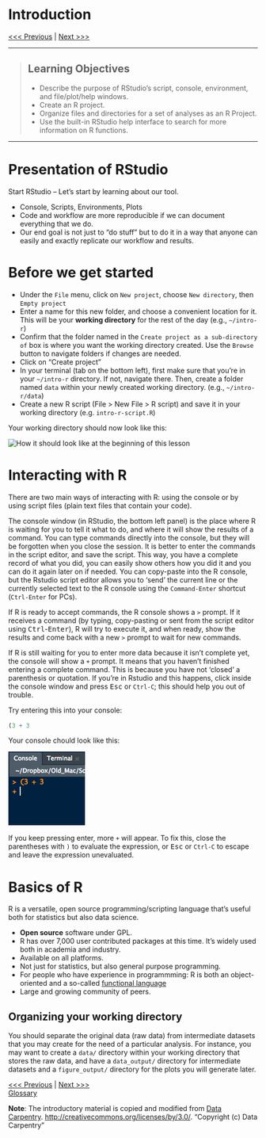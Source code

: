 Introduction
================

[\<\<\< Previous](../README.md) | [Next \>\>\>](02-functions.md)

-----

> ## Learning Objectives
> 
>   - Describe the purpose of RStudio’s script, console, environment,
>     and file/plot/help windows.
>   - Create an R project.
>   - Organize files and directories for a set of analyses as an R
>     Project.
>   - Use the built-in RStudio help interface to search for more
>     information on R functions.

-----

# Presentation of RStudio

Start RStudio – Let’s start by learning about our tool.

  - Console, Scripts, Environments, Plots
  - Code and workflow are more reproducible if we can document
    everything that we do.
  - Our end goal is not just to “do stuff” but to do it in a way that
    anyone can easily and exactly replicate our workflow and results.

# Before we get started

  - Under the `File` menu, click on `New project`, choose `New
    directory`, then `Empty project`
  - Enter a name for this new folder, and choose a convenient location
    for it. This will be your **working directory** for the rest of the
    day (e.g., `~/intro-r`)
  - Confirm that the folder named in the `Create project as a
    sub-directory of` box is where you want the working directory
    created. Use the `Browse` button to navigate folders if changes are
    needed.
  - Click on “Create project”
  - In your terminal (tab on the bottom left), first make sure that
    you’re in your `~/intro-r` directory. If not, navigate there.
    Then, create a folder named `data` within your newly created working
    directory. (e.g., `~/intro-r/data`)
  - Create a new R script (File \> New File \> R script) and save it in
    your working directory (e.g. `intro-r-script.R`)

Your working directory should now look like this:

![How it should look like at the beginning of this
lesson](../images/r_starting_how_it_should_like.png)

# Interacting with R

There are two main ways of interacting with R: using the console or by
using script files (plain text files that contain your code).

The console window (in RStudio, the bottom left panel) is the place
where R is waiting for you to tell it what to do, and where it will show
the results of a command. You can type commands directly into the
console, but they will be forgotten when you close the session. It is
better to enter the commands in the script editor, and save the script.
This way, you have a complete record of what you did, you can easily
show others how you did it and you can do it again later on if needed.
You can copy-paste into the R console, but the Rstudio script editor
allows you to ‘send’ the current line or the currently selected text to
the R console using the `Command-Enter` shortcut (`Ctrl-Enter` for PCs).

If R is ready to accept commands, the R console shows a `>` prompt. If
it receives a command (by typing, copy-pasting or sent from the script
editor using <kbd>Ctrl</kbd>-<kbd>Enter</kbd>), R will try to execute
it, and when ready, show the results and come back with a new `>` prompt
to wait for new commands.

If R is still waiting for you to enter more data because it isn’t
complete yet, the console will show a `+` prompt. It means that you
haven’t finished entering a complete command. This is because you have
not ‘closed’ a parenthesis or quotation. If you’re in Rstudio and this
happens, click inside the console window and press <kbd>Esc</kbd> or
`Ctrl-C`; this should help you out of trouble.

Try entering this into your console:

``` r
(3 + 3
```

Your console chould look like this:

![](../images/unclosed-parentheses.png)

If you keep pressing enter, more `+` will appear. To fix this, close the
parentheses with `)` to evaluate the expression, or <kbd>Esc</kbd> or
`Ctrl-C` to escape and leave the expression unevaluated.

# Basics of R

R is a versatile, open source programming/scripting language that’s
useful both for statistics but also data science.

  - **Open source** software under GPL.
  - R has over 7,000 user contributed packages at this time. It’s widely
    used both in academia and industry.
  - Available on all platforms.
  - Not just for statistics, but also general purpose programming.
  - For people who have experience in programmming: R is both an
    object-oriented and a so-called [functional
    language](http://adv-r.had.co.nz/Functional-programming.html)
  - Large and growing community of peers.

## Organizing your working directory

You should separate the original data (raw data) from intermediate
datasets that you may create for the need of a particular analysis. For
instance, you may want to create a `data/` directory within your working
directory that stores the raw data, and have a `data_output/` directory
for intermediate datasets and a `figure_output/` directory for the plots
you will generate later.

[\<\<\< Previous](../README.md) | [Next \>\>\>](02-functions.md)  
[Glossary](sections/glossary)

**Note**: The introductory material is copied and modified from [Data
Carpentry](http://datacarpentry.org).
<http://creativecommons.org/licenses/by/3.0/>. “Copyright (c) Data
Carpentry”
